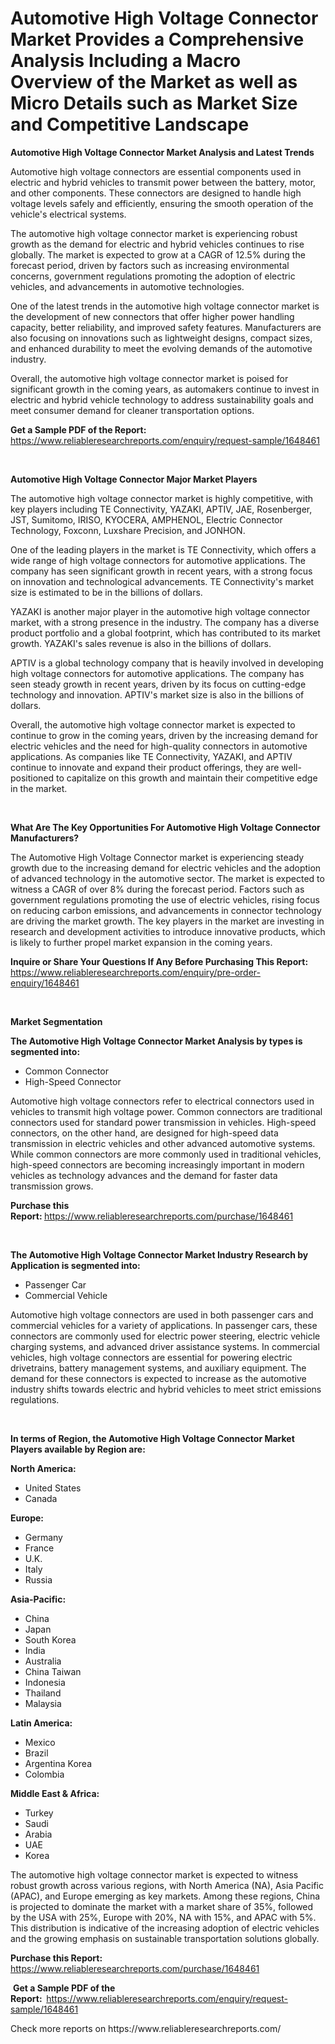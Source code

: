 <p><h1>Automotive High Voltage Connector Market Provides a Comprehensive Analysis Including a Macro Overview of the Market as well as Micro Details such as Market Size and Competitive Landscape</h1></p><p><strong>Automotive High Voltage Connector Market Analysis and Latest Trends</strong></p>
<p><p>Automotive high voltage connectors are essential components used in electric and hybrid vehicles to transmit power between the battery, motor, and other components. These connectors are designed to handle high voltage levels safely and efficiently, ensuring the smooth operation of the vehicle's electrical systems.</p><p>The automotive high voltage connector market is experiencing robust growth as the demand for electric and hybrid vehicles continues to rise globally. The market is expected to grow at a CAGR of 12.5% during the forecast period, driven by factors such as increasing environmental concerns, government regulations promoting the adoption of electric vehicles, and advancements in automotive technologies.</p><p>One of the latest trends in the automotive high voltage connector market is the development of new connectors that offer higher power handling capacity, better reliability, and improved safety features. Manufacturers are also focusing on innovations such as lightweight designs, compact sizes, and enhanced durability to meet the evolving demands of the automotive industry.</p><p>Overall, the automotive high voltage connector market is poised for significant growth in the coming years, as automakers continue to invest in electric and hybrid vehicle technology to address sustainability goals and meet consumer demand for cleaner transportation options.</p></p>
<p><strong>Get a Sample PDF of the Report:&nbsp;</strong> <a href="https://www.reliableresearchreports.com/enquiry/request-sample/1648461">https://www.reliableresearchreports.com/enquiry/request-sample/1648461</a></p>
<p>&nbsp;</p>
<p><strong>Automotive High Voltage Connector Major Market Players</strong></p>
<p><p>The automotive high voltage connector market is highly competitive, with key players including TE Connectivity, YAZAKI, APTIV, JAE, Rosenberger, JST, Sumitomo, IRISO, KYOCERA, AMPHENOL, Electric Connector Technology, Foxconn, Luxshare Precision, and JONHON. </p><p>One of the leading players in the market is TE Connectivity, which offers a wide range of high voltage connectors for automotive applications. The company has seen significant growth in recent years, with a strong focus on innovation and technological advancements. TE Connectivity's market size is estimated to be in the billions of dollars.</p><p>YAZAKI is another major player in the automotive high voltage connector market, with a strong presence in the industry. The company has a diverse product portfolio and a global footprint, which has contributed to its market growth. YAZAKI's sales revenue is also in the billions of dollars.</p><p>APTIV is a global technology company that is heavily involved in developing high voltage connectors for automotive applications. The company has seen steady growth in recent years, driven by its focus on cutting-edge technology and innovation. APTIV's market size is also in the billions of dollars.</p><p>Overall, the automotive high voltage connector market is expected to continue to grow in the coming years, driven by the increasing demand for electric vehicles and the need for high-quality connectors in automotive applications. As companies like TE Connectivity, YAZAKI, and APTIV continue to innovate and expand their product offerings, they are well-positioned to capitalize on this growth and maintain their competitive edge in the market.</p></p>
<p>&nbsp;</p>
<p><strong>What Are The Key Opportunities For Automotive High Voltage Connector Manufacturers?</strong></p>
<p><p>The Automotive High Voltage Connector market is experiencing steady growth due to the increasing demand for electric vehicles and the adoption of advanced technology in the automotive sector. The market is expected to witness a CAGR of over 8% during the forecast period. Factors such as government regulations promoting the use of electric vehicles, rising focus on reducing carbon emissions, and advancements in connector technology are driving the market growth. The key players in the market are investing in research and development activities to introduce innovative products, which is likely to further propel market expansion in the coming years.</p></p>
<p><strong>Inquire or Share Your Questions If Any Before Purchasing This Report:</strong> <a href="https://www.reliableresearchreports.com/enquiry/pre-order-enquiry/1648461">https://www.reliableresearchreports.com/enquiry/pre-order-enquiry/1648461</a></p>
<p>&nbsp;</p>
<p><strong>Market Segmentation</strong></p>
<p><strong>The Automotive High Voltage Connector Market Analysis by types is segmented into:</strong></p>
<p><ul><li>Common Connector</li><li>High-Speed Connector</li></ul></p>
<p><p>Automotive high voltage connectors refer to electrical connectors used in vehicles to transmit high voltage power. Common connectors are traditional connectors used for standard power transmission in vehicles. High-speed connectors, on the other hand, are designed for high-speed data transmission in electric vehicles and other advanced automotive systems. While common connectors are more commonly used in traditional vehicles, high-speed connectors are becoming increasingly important in modern vehicles as technology advances and the demand for faster data transmission grows.</p></p>
<p><strong>Purchase this Report:&nbsp;</strong><a href="https://www.reliableresearchreports.com/purchase/1648461">https://www.reliableresearchreports.com/purchase/1648461</a></p>
<p>&nbsp;</p>
<p><strong>The Automotive High Voltage Connector Market Industry Research by Application is segmented into:</strong></p>
<p><ul><li>Passenger Car</li><li>Commercial Vehicle</li></ul></p>
<p><p>Automotive high voltage connectors are used in both passenger cars and commercial vehicles for a variety of applications. In passenger cars, these connectors are commonly used for electric power steering, electric vehicle charging systems, and advanced driver assistance systems. In commercial vehicles, high voltage connectors are essential for powering electric drivetrains, battery management systems, and auxiliary equipment. The demand for these connectors is expected to increase as the automotive industry shifts towards electric and hybrid vehicles to meet strict emissions regulations.</p></p>
<p>&nbsp;</p>
<p><strong>In terms of Region, the Automotive High Voltage Connector Market Players available by Region are:</strong></p>
<p>
    <p> <strong> North America: </strong>
        <ul>
            <li>United States</li>
            <li>Canada</li>
        </ul>
        </p> 
    <p> <strong> Europe: </strong>
        <ul>
            <li>Germany</li>
            <li>France</li>
            <li>U.K.</li>
            <li>Italy</li>
            <li>Russia</li>
        </ul>
        </p> 
    <p> <strong> Asia-Pacific: </strong>
        <ul>
            <li>China</li>
            <li>Japan</li>
            <li>South Korea</li>
            <li>India</li>
            <li>Australia</li>
            <li>China Taiwan</li>
            <li>Indonesia</li>
            <li>Thailand</li>
            <li>Malaysia</li>
        </ul>
        </p> 
    <p> <strong> Latin America: </strong>
        <ul>
            <li>Mexico</li>
            <li>Brazil</li>
            <li>Argentina Korea</li>
            <li>Colombia</li>
        </ul>
        </p> 
    <p> <strong> Middle East & Africa: </strong>
        <ul>
            <li>Turkey</li>
            <li>Saudi</li>
            <li>Arabia</li>
            <li>UAE</li>
            <li>Korea</li>
        </ul>
    </p>
    </p>
<p><p>The automotive high voltage connector market is expected to witness robust growth across various regions, with North America (NA), Asia Pacific (APAC), and Europe emerging as key markets. Among these regions, China is projected to dominate the market with a market share of 35%, followed by the USA with 25%, Europe with 20%, NA with 15%, and APAC with 5%. This distribution is indicative of the increasing adoption of electric vehicles and the growing emphasis on sustainable transportation solutions globally.</p></p>
<p><strong>Purchase this Report: </strong><a href="https://www.reliableresearchreports.com/purchase/1648461">https://www.reliableresearchreports.com/purchase/1648461</a></p>
<p>&nbsp;<strong>Get a Sample PDF of the Report:&nbsp;&nbsp;</strong><a href="https://www.reliableresearchreports.com/enquiry/request-sample/1648461">https://www.reliableresearchreports.com/enquiry/request-sample/1648461</a></p>
<p><strong></strong></p>
<p>Check more reports on https://www.reliableresearchreports.com/</p>